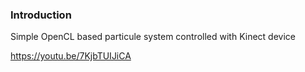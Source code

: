 ### Introduction

Simple OpenCL based particule system controlled with Kinect device

https://youtu.be/7KjbTUIJiCA

